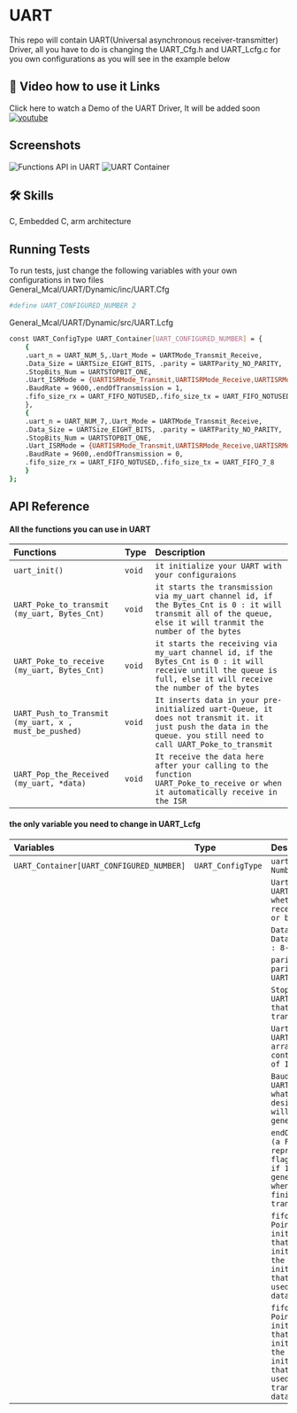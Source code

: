 
# UART

This repo will contain UART(Universal asynchronous receiver-transmitter) Driver,
all you have to do is changing the UART_Cfg.h and UART_Lcfg.c for you own configurations as you will see in the example below

## 🔗 Video how to use it Links
Click here to watch a Demo of the UART Driver, It will be added soon
[![youtube](https://img.shields.io/youtube/views/T1rNExItZcU?style=social)]()


## Screenshots
![Functions API in UART](https://user-images.githubusercontent.com/63866803/214109685-59d73945-756e-4083-97cd-64e7453e70ed.png)
![UART Container](https://user-images.githubusercontent.com/63866803/214115066-524ffcdf-0596-48aa-8ad1-f2bf35443aeb.png)

## 🛠 Skills
C, Embedded C, arm architecture

## Running Tests

To run tests, just change the following variables with your own configurations in two files <br>
General_Mcal/UART/Dynamic/inc/UART.Cfg


```bash
#define UART_CONFIGURED_NUMBER 2
```
General_Mcal/UART/Dynamic/src/UART.Lcfg

```bash
const UART_ConfigType UART_Container[UART_CONFIGURED_NUMBER] = {
    {
    .uart_n = UART_NUM_5,.Uart_Mode = UARTMode_Transmit_Receive,
    .Data_Size = UARTSize_EIGHT_BITS, .parity = UARTParity_NO_PARITY,
    .StopBits_Num = UARTSTOPBIT_ONE,
    .Uart_ISRMode = {UARTISRMode_Transmit,UARTISRMode_Receive,UARTISRMode_None,UARTISRMode_None},
    .BaudRate = 9600,.endOfTransmission = 1,
    .fifo_size_rx = UART_FIFO_NOTUSED,.fifo_size_tx = UART_FIFO_NOTUSED
    },
    {
    .uart_n = UART_NUM_7,.Uart_Mode = UARTMode_Transmit_Receive,
    .Data_Size = UARTSize_EIGHT_BITS, .parity = UARTParity_NO_PARITY,
    .StopBits_Num = UARTSTOPBIT_ONE,
    .Uart_ISRMode = {UARTISRMode_Transmit,UARTISRMode_Receive,UARTISRMode_None,UARTISRMode_None},
    .BaudRate = 9600,.endOfTransmission = 0,
    .fifo_size_rx = UART_FIFO_NOTUSED,.fifo_size_tx = UART_FIFO_7_8
    }
};
```


## API Reference

#### All the functions you can use in UART


| Functions | Type     | Description                |
| :-------- | :------- | :------------------------- |
| `uart_init()` | `void` | `it initialize your UART with your configuraions`|
| `UART_Poke_to_transmit (my_uart, Bytes_Cnt)` | `void` | `it starts the transmission via my_uart channel id, if the Bytes_Cnt is 0 : it will transmit all of the queue, else it will tranmit the number of the bytes` |
| `UART_Poke_to_receive (my_uart, Bytes_Cnt)` | `void` | `it starts the receiving via my_uart channel id, if the Bytes_Cnt is 0 : it will receive untill the queue is full, else it will receive the number of the bytes`
| `UART_Push_to_Transmit (my_uart, x , must_be_pushed)` | `void` | `It inserts data in your pre-initialized uart-Queue, it does not transmit it. it just push the data in the queue. you still need to call UART_Poke_to_transmit`
| `UART_Pop_the_Received (my_uart, *data)` | `void` | `It receive the data here after your calling to the function UART_Poke_to_receive or when it automatically receive in the ISR` |

#### the only variable you need to change in UART_Lcfg
| Variables | Type     | Description                       |
| :-------- | :------- | :-------------------------------- |
| `UART_Container[UART_CONFIGURED_NUMBER] `      | `UART_ConfigType` | `uart_n (Channel Number)` |
| | |`Uart_Mode (the UART's Mode whether it was receive, transmit or both)` |
| | |`Data_Size (UART Data size 5-Bits : 8-Bits)` |
| | |`parity (The parity of the UART if exist)` |
| | |`StopBits_Num (the UART's Stop bits that will be transmitted)` |
| | |`Uart_ISRMode (the UART got a static array that contain a number of ISR)` |
| | |`BaudRate (the UART's Baud rate, whatever the desired rate it will be generated)` |
| | |`endOfTransmission (a Flag that represent the EOF flag in the UART, if 1 it will generate a flag whenever it finishes a transmit)` |
| | |`fifo_size_rx (a Pointer to a pre-initialized Queue that is initialized with the UART's ID initialization. that Queue is used in receiving data)` |
| | |`fifo_size_tx (a Pointer to a pre-initialized Queue that is initialized with the UART's ID initialization. that Queue is used in transmitting data)` |

